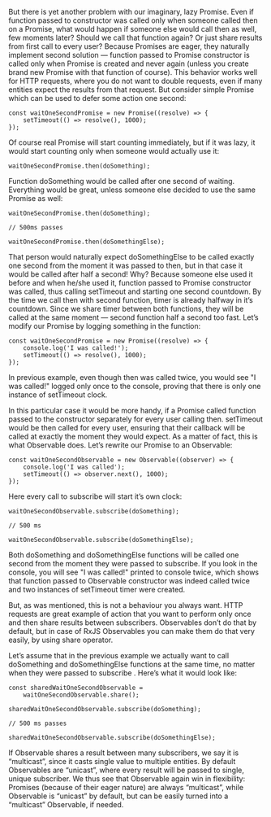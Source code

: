 But there is yet another problem with our imaginary, lazy Promise. Even if function passed to constructor was called only when someone called then on a Promise, what would happen if someone else would call then as well, few moments later? Should we call that function again? Or just share results from first call to every user?
Because Promises are eager, they naturally implement second solution — function passed to Promise constructor is called only when Promise is created and never again (unless you create brand new Promise with that function of course). This behavior works well for HTTP requests, where you do not want to double requests, even if many entities expect the results from that request. But consider simple Promise which can be used to defer some action one second:

```
const waitOneSecondPromise = new Promise((resolve) => {
    setTimeout(() => resolve(), 1000);
});
```

Of course real Promise will start counting immediately, but if it was lazy, it would start counting only when someone would actually use it:

```
waitOneSecondPromise.then(doSomething);
```
Function doSomething would be called after one second of waiting. Everything would be great, unless someone else decided to use the same Promise as well:

```
waitOneSecondPromise.then(doSomething);

// 500ms passes

waitOneSecondPromise.then(doSomethingElse);
```

That person would naturally expect doSomethingElse to be called exactly one second from the moment it was passed to then, but in that case it would be called after half a second! Why? Because someone else used it before and when he/she used it, function passed to Promise constructor was called, thus calling setTimeout and starting one second countdown. By the time we call then with second function, timer is already halfway in it’s countdown. Since we share timer between both functions, they will be called at the same moment — second function half a second too fast.
Let’s modify our Promise by logging something in the function:

```
const waitOneSecondPromise = new Promise((resolve) => {
    console.log('I was called!');
    setTimeout(() => resolve(), 1000);
});
```

In previous example, even though then was called twice, you would see "I was called!" logged only once to the console, proving that there is only one instance of setTimeout clock.

In this particular case it would be more handy, if a Promise called function passed to the constructor separately for every user calling then. setTimeout would be then called for every user, ensuring that their callback will be called at exactly the moment they would expect. As a matter of fact, this is what Observable does. Let’s rewrite our Promise to an Observable:

```
const waitOneSecondObservable = new Observable((observer) => {
    console.log('I was called');
    setTimeout(() => observer.next(), 1000);
});
```

Here every call to subscribe will start it’s own clock:

```
waitOneSecondObservable.subscribe(doSomething);

// 500 ms

waitOneSecondObservable.subscribe(doSomethingElse);
```

Both doSomething and doSomethingElse functions will be called one second from the moment they were passed to subscribe. If you look in the console, you will see "I was called!" printed to console twice, which shows that function passed to Observable constructor was indeed called twice and two instances of setTimeout timer were created.

But, as was mentioned, this is not a behaviour you always want. HTTP requests are great example of action that you want to perform only once and then share results between subscribers. Observables don’t do that by default, but in case of RxJS Observables you can make them do that very easily, by using share operator.

Let’s assume that in the previous example we actually want to call doSomething and doSomethingElse functions at the same time, no matter when they were passed to subscribe . Here’s what it would look like:

```
const sharedWaitOneSecondObservable = 
    waitOneSecondObservable.share();

sharedWaitOneSecondObservable.subscribe(doSomething);

// 500 ms passes

sharedWaitOneSecondObservable.subscribe(doSomethingElse);
```

If Observable shares a result between many subscribers, we say it is “multicast”, since it casts single value to multiple entities. By default Observables are “unicast”, where every result will be passed to single, unique subscriber.
We thus see that Observable again win in flexibility: Promises (because of their eager nature) are always “multicast”, while Observable is “unicast” by default, but can be easily turned into a “multicast” Observable, if needed.
